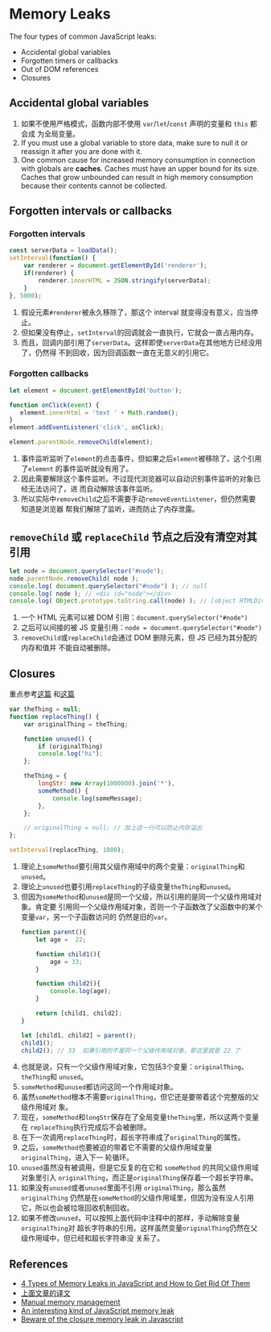 # Memory Leaks

The four types of common JavaScript leaks:
* Accidental global variables
* Forgotten timers or callbacks
* Out of DOM references
* Closures


## Accidental global variables
1. 如果不使用严格模式，函数内部不使用 `var`/`let`/`const` 声明的变量和 `this` 都会成
为全局变量。
2. If you must use a global variable to store data, make sure to null it or
reassign it after you are done with it.
3. One common cause for increased memory consumption in connection with globals
are **caches**. Caches must have an upper bound for its size. Caches that grow
unbounded can result in high memory consumption because their contents cannot be
collected.


## Forgotten intervals or callbacks
### Forgotten intervals
```js
const serverData = loadData();
setInterval(function() {
    var renderer = document.getElementById('renderer');
    if(renderer) {
        renderer.innerHTML = JSON.stringify(serverData);
    }
}, 5000);
```
1. 假设元素`#renderer`被永久移除了，那这个 interval 就变得没有意义，应当停止。
2. 但如果没有停止，`setInterval`的回调就会一直执行，它就会一直占用内存。
3. 而且，回调内部引用了`serverData`。这样即使`serverData`在其他地方已经没用了，仍然得
不到回收，因为回调函数一直在无意义的引用它。

### Forgotten callbacks
```js
let element = document.getElementById('button');

function onClick(event) {
   element.innerHtml = 'text ' + Math.random();
}
element.addEventListener('click', onClick);

element.parentNode.removeChild(element);
```
1. 事件监听监听了`element`的点击事件，但如果之后`element`被移除了，这个引用了`element`
的事件监听就没有用了。
2. 因此需要解除这个事件监听。不过现代浏览器可以自动识别事件监听的对象已经无法访问了，进
而自动解除该事件监听。
3. 所以实际中`removeChild`之后不需要手动`removeEventListener`，但仍然需要知道是浏览器
帮我们解除了监听，进而防止了内存泄露。


## `removeChild` 或 `replaceChild` 节点之后没有清空对其引用
```js
let node = document.querySelector("#node");
node.parentNode.removeChild( node );
console.log( document.querySelector("#node") ); // null
console.log( node ); // <div id="node"></div>
console.log( Object.prototype.toString.call(node) ); // [object HTMLDivElement]
```
1. 一个 HTML 元素可以被 DOM 引用：`document.querySelector("#node")`
2. 之后可以间接的被 JS 变量引用：`node = document.querySelector("#node")`
3. `removeChild`或`replaceChild`会通过 DOM 删除元素，但 JS 已经为其分配的内存和值并
不能自动被删除。


## Closures
重点参考[这篇](https://blog.meteor.com/an-interesting-kind-of-javascript-memory-leak-8b47d2e7f156)
和[这篇](https://heichwald.github.io/2016/01/10/memory-leak-closure-javascript.html)

```js
var theThing = null;
function replaceThing() {
    var originalThing = theThing;

    function unused() {
        if (originalThing)
        console.log("hi");
    };

    theThing = {
        longStr: new Array(1000000).join('*'),
        someMethod() {
            console.log(someMessage);
        },
    };

    // originalThing = null; // 加上这一行可以防止内存溢出
};

setInterval(replaceThing, 1000);
```
1. 理论上`someMethod`要引用其父级作用域中的两个变量：`originalThing`和`unused`。
2. 理论上`unused`也要引用`replaceThing`的子级变量`theThing`和`unused`。
3. 但因为`someMethod`和`unused`是同一个父级，所以引用的是同一个父级作用域对象。肯定要
引用同一个父级作用域对象，否则一个子函数改了父函数中的某个变量`var`，另一个子函数访问的
仍然是旧的`var`。
    ```js
    function parent(){
        let age =  22;

        function child1(){
            age = 33;
        }

        function child2(){
            console.log(age);
        }

        return [child1, child2];
    }

    let [child1, child2] = parent();
    child1();
    child2(); // 33  如果引用的不是同一个父级作用域对象，那这里就是 22 了
    ```
4. 也就是说，只有一个父级作用域对象，它包括3个变量：`originalThing`、`theThing`和
`unused`。
5. `someMethod`和`unused`都访问这同一个作用域对象。
6. 虽然`someMethod`根本不需要`originalThing`，但它还是要带着这个完整版的父级作用域对
象。
6. 现在，`someMethod`和`longStr`保存在了全局变量`theThing`里，所以这两个变量在
`replaceThing`执行完成后不会被删除。
7. 在下一次调用`replaceThing`时，超长字符串成了`originalThing`的属性。
8. 之后，`someMethod`也要被迫的带着它不需要的父级作用域变量`originalThing`，进入下一
轮循环。
9. `unused`虽然没有被调用，但是它反复的在它和 `someMethod` 的共同父级作用域对象里引入
`originalThing`，而正是`originalThing`保存着一个超长字符串。
10. 如果没有`unused`或者`unused`里面不引用 `originalThing`，那么虽然`originalThing`
仍然是在`someMethod`的父级作用域里，但因为没有没人引用它，所以也会被垃圾回收机制回收。
11. 如果不修改`unused`，可以按照上面代码中注释中的那样，手动解除变量`originalThing`对
超长字符串的引用。这样虽然变量`originalThing`仍然在父级作用域中，但已经和超长字符串没
关系了。


## References
* [4 Types of Memory Leaks in JavaScript and How to Get Rid Of Them](https://auth0.com/blog/four-types-of-leaks-in-your-javascript-code-and-how-to-get-rid-of-them/)
* [上面文章的译文](http://web.jobbole.com/88463/)
* [Manual memory management](https://en.wikipedia.org/wiki/Manual_memory_management)
* [An interesting kind of JavaScript memory leak](https://blog.meteor.com/an-interesting-kind-of-javascript-memory-leak-8b47d2e7f156)
* [Beware of the closure memory leak in Javascript](https://heichwald.github.io/2016/01/10/memory-leak-closure-javascript.html)
